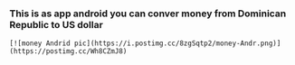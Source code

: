 <h3>This is as app android you can conver money from Dominican Republic to US dollar </h3>

    [![money Andrid pic](https://i.postimg.cc/8zgSqtp2/money-Andr.png)](https://postimg.cc/Wh8CZmJ8)

